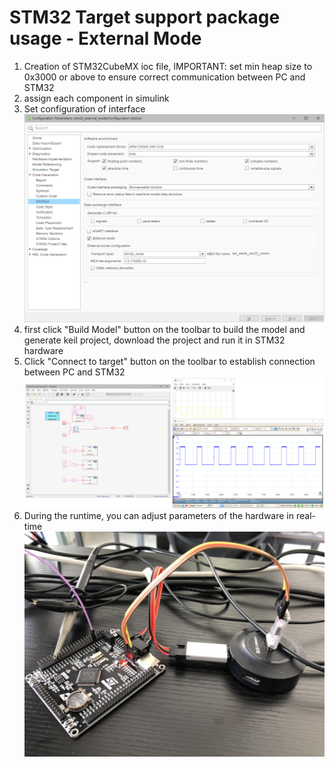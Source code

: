 # STM32 Target support package usage - External Mode

1. Creation of STM32CubeMX ioc file, IMPORTANT: set min heap size to 0x3000 or above to ensure correct communication between PC and STM32
2. assign each component in simulink
3. Set configuration of interface
![png](Images/interface.png)
4. first click "Build Model" button on the toolbar to build the model and generate keil project, download the project and run it in STM32 hardware
5. Click "Connect to target" button on the toolbar to establish connection between PC and STM32
![png](Images/result.png)
6. During the runtime, you can adjust parameters of the hardware in real-time
![png](Images/control.jpg)
